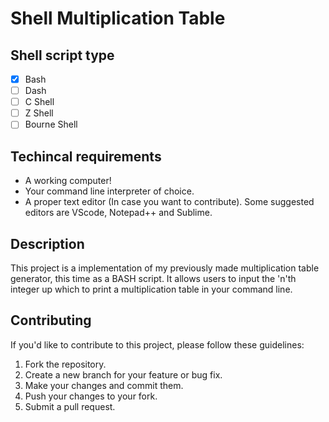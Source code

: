# Shell Multiplication Table

## Shell script type
- [x] Bash
- [ ] Dash
- [ ] C Shell
- [ ] Z Shell
- [ ] Bourne Shell

## Techincal requirements
- A working computer!
- Your command line interpreter of choice.
- A proper text editor (In case you want to contribute).
Some suggested editors are VScode, Notepad++ and Sublime.

## Description
This project is a implementation of my previously made multiplication table generator, this time as a BASH script. It allows users to input the 'n'th integer up which to print a multiplication table in your command line.

## Contributing
If you'd like to contribute to this project, please follow these guidelines:

1. Fork the repository.
2. Create a new branch for your feature or bug fix.
3. Make your changes and commit them.
4. Push your changes to your fork.
5. Submit a pull request.

